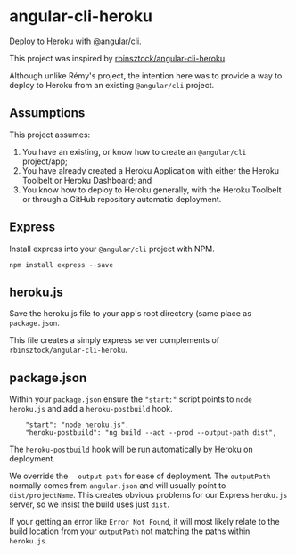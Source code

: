 # angular-cli-heroku
Deploy to Heroku with @angular/cli.

This project was inspired by [rbinsztock/angular-cli-heroku](http://github.com/rbinsztock/angular-cli-heroku). 

Although unlike Rémy's project, the intention here was to provide a way to deploy to Heroku from an existing `@angular/cli` project.

## Assumptions
This project assumes:

1. You have an existing, or know how to create an `@angular/cli` project/app;
2. You have already created a Heroku Application with either the Heroku Toolbelt or Heroku Dashboard; and
3. You know how to deploy to Heroku generally, with the Heroku Toolbelt or through a GitHub repository automatic deployment.

## Express
Install express into your `@angular/cli` project with NPM.
````
npm install express --save
````

## heroku.js 
Save the heroku.js file to your app's root directory (same place as `package.json`.

This file creates a simply express server complements of `rbinsztock/angular-cli-heroku`.

## package.json
Within your `package.json` ensure the `"start:"` script points to `node heroku.js` and add a `heroku-postbuild` hook.

````
    "start": "node heroku.js",
    "heroku-postbuild": "ng build --aot --prod --output-path dist",
````

The `heroku-postbuild` hook will be run automatically by Heroku on deployment.

We override the `--output-path` for ease of deployment. The `outputPath` normally comes from `angular.json` and will usually point to `dist/projectName`. This creates obvious problems for our Express `heroku.js` server, so we insist the build uses just `dist`.

If your getting an error like `Error Not Found`, it will most likely relate to the build location from your `outputPath` not matching the paths within `heroku.js`.
